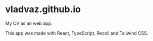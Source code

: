 # vladvaz.github.io

My CV as an web app.

This app was made with React, TypeScript, Recoil and Tailwind CSS.
